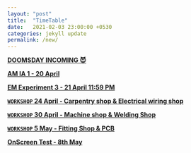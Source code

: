 ```yaml
---
layout: "post"
title:  "TimeTable"
date:   2021-02-03 23:00:00 +0530
categories: jekyll update
permalink: /new/
---
```


<u><b>DOOMSDAY INCOMING 😈

AM IA 1 - 20 April

EM Experiment 3 - 21 April 11:59 PM

`WORKSHOP` 24 April - Carpentry shop & Electrical wiring shop 

`WORKSHOP` 30 April - Machine shop & Welding Shop 

`WORKSHOP` 5 May - Fitting Shop & PCB

OnScreen Test - 8th May 

